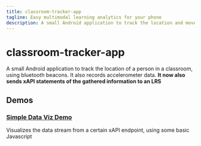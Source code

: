 ```yaml
---
title: classroom-tracker-app
tagline: Easy multimodal learning analytics for your phone
description: A small Android application to track the location and movement of a person in a classroom, using bluetooth beacons
---
```


# classroom-tracker-app

A small Android application to track the location of a person in a classroom, using bluetooth beacons. It also records accelerometer data. **It now also sends xAPI statements of the gathered information to an LRS**

## Demos

### [Simple Data Viz Demo](viz-demo.html)
Visualizes the data stream from a certain xAPI endpoint, using some basic Javascript
